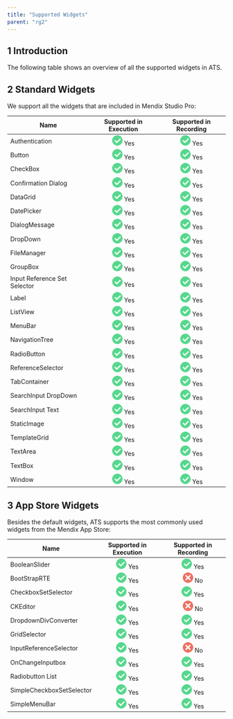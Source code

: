 ```yaml
---
title: "Supported Widgets"
parent: "rg2"
---
```


## 1 Introduction

The following table shows an overview of all the supported widgets in ATS.

## 2 Standard Widgets

We support all the widgets that are included in Mendix Studio Pro:

| Name | Supported in Execution | Supported in Recording |
| ---- | :--------------------: | :--------------------: |
| Authentication | ![](attachments/rg2-supported-widgets/green.png) Yes | ![](attachments/rg2-supported-widgets/green.png) Yes |
| Button |![](attachments/rg2-supported-widgets/green.png) Yes | ![](attachments/rg2-supported-widgets/green.png) Yes |
| CheckBox | ![](attachments/rg2-supported-widgets/green.png) Yes | ![](attachments/rg2-supported-widgets/green.png) Yes |
| Confirmation Dialog | ![](attachments/rg2-supported-widgets/green.png) Yes | ![](attachments/rg2-supported-widgets/green.png) Yes |
| DataGrid | ![](attachments/rg2-supported-widgets/green.png) Yes |  ![](attachments/rg2-supported-widgets/green.png) Yes|
| DatePicker | ![](attachments/rg2-supported-widgets/green.png) Yes | ![](attachments/rg2-supported-widgets/green.png) Yes |
| DialogMessage | ![](attachments/rg2-supported-widgets/green.png) Yes | ![](attachments/rg2-supported-widgets/green.png) Yes |
| DropDown | ![](attachments/rg2-supported-widgets/green.png) Yes | ![](attachments/rg2-supported-widgets/green.png) Yes |
| FileManager | ![](attachments/rg2-supported-widgets/green.png) Yes | ![](attachments/rg2-supported-widgets/green.png) Yes |
| GroupBox | ![](attachments/rg2-supported-widgets/green.png) Yes | ![](attachments/rg2-supported-widgets/green.png) Yes |
| Input Reference Set Selector | ![](attachments/rg2-supported-widgets/green.png) Yes | ![](attachments/rg2-supported-widgets/green.png) Yes |
| Label | ![](attachments/rg2-supported-widgets/green.png) Yes | ![](attachments/rg2-supported-widgets/green.png) Yes|
| ListView | ![](attachments/rg2-supported-widgets/green.png) Yes | ![](attachments/rg2-supported-widgets/green.png) Yes |
| MenuBar | ![](attachments/rg2-supported-widgets/green.png) Yes | ![](attachments/rg2-supported-widgets/green.png) Yes |
| NavigationTree | ![](attachments/rg2-supported-widgets/green.png) Yes | ![](attachments/rg2-supported-widgets/green.png) Yes |
| RadioButton | ![](attachments/rg2-supported-widgets/green.png) Yes | ![](attachments/rg2-supported-widgets/green.png) Yes |
| ReferenceSelector | ![](attachments/rg2-supported-widgets/green.png) Yes | ![](attachments/rg2-supported-widgets/green.png) Yes |
| TabContainer | ![](attachments/rg2-supported-widgets/green.png) Yes | ![](attachments/rg2-supported-widgets/green.png) Yes |
| SearchInput DropDown | ![](attachments/rg2-supported-widgets/green.png) Yes | ![](attachments/rg2-supported-widgets/green.png) Yes |
| SearchInput Text | ![](attachments/rg2-supported-widgets/green.png) Yes | ![](attachments/rg2-supported-widgets/green.png) Yes |
| StaticImage | ![](attachments/rg2-supported-widgets/green.png) Yes | ![](attachments/rg2-supported-widgets/green.png) Yes |
| TemplateGrid | ![](attachments/rg2-supported-widgets/green.png) Yes | ![](attachments/rg2-supported-widgets/green.png) Yes |
| TextArea | ![](attachments/rg2-supported-widgets/green.png) Yes | ![](attachments/rg2-supported-widgets/green.png) Yes |
| TextBox | ![](attachments/rg2-supported-widgets/green.png) Yes | ![](attachments/rg2-supported-widgets/green.png) Yes |
| Window | ![](attachments/rg2-supported-widgets/green.png) Yes | ![](attachments/rg2-supported-widgets/green.png) Yes |

## 3 App Store Widgets

Besides the default widgets, ATS supports the most commonly used widgets from the Mendix App Store:

| Name | Supported in Execution | Supported in Recording |
| ---- | :--------------------: | :--------------------: |
| BooleanSlider |  ![](attachments/rg2-supported-widgets/green.png) Yes | ![](attachments/rg2-supported-widgets/green.png) Yes|
| BootStrapRTE | ![](attachments/rg2-supported-widgets/green.png) Yes | ![](attachments/rg2-supported-widgets/red.png) No |
| CheckboxSetSelector | ![](attachments/rg2-supported-widgets/green.png) Yes | ![](attachments/rg2-supported-widgets/green.png) Yes |
| CKEditor | ![](attachments/rg2-supported-widgets/green.png) Yes | ![](attachments/rg2-supported-widgets/red.png) No |
| DropdownDivConverter | ![](attachments/rg2-supported-widgets/green.png) Yes | ![](attachments/rg2-supported-widgets/green.png) Yes|
| GridSelector | ![](attachments/rg2-supported-widgets/green.png) Yes | ![](attachments/rg2-supported-widgets/green.png) Yes |
| InputReferenceSelector | ![](attachments/rg2-supported-widgets/green.png) Yes | ![](attachments/rg2-supported-widgets/red.png) No |
| OnChangeInputbox | ![](attachments/rg2-supported-widgets/green.png) Yes | ![](attachments/rg2-supported-widgets/green.png) Yes |
| Radiobutton List | ![](attachments/rg2-supported-widgets/green.png) Yes | ![](attachments/rg2-supported-widgets/green.png) Yes |
| SimpleCheckboxSetSelector | ![](attachments/rg2-supported-widgets/green.png) Yes | ![](attachments/rg2-supported-widgets/green.png) Yes |
| SimpleMenuBar | ![](attachments/rg2-supported-widgets/green.png) Yes | ![](attachments/rg2-supported-widgets/green.png) Yes |
